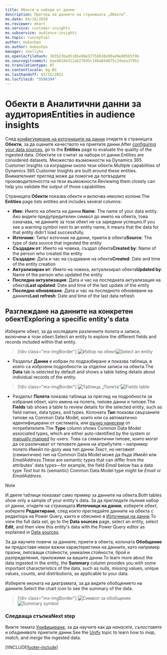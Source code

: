 ```yaml
---
title: Обекти и набори от данни
description: Преглед на данните на страницата „Обекти“.
ms.date: 04/16/2020
ms.reviewer: mhart
ms.service: customer-insights
ms.subservice: audience-insights
ms.topic: conceptual
author: mukeshpo
ms.author: mukeshpo
manager: shellyha
ms.openlocfilehash: 383523bad5105e08e57758838e90a49e805b5f9b
ms.sourcegitcommit: bae40184312ab27b95c140a044875c2daea37951
ms.translationtype: HT
ms.contentlocale: bg-BG
ms.lasthandoff: 03/15/2021
ms.locfileid: "5596394"
---
```

# <a name="entities-in-audience-insights"></a><span data-ttu-id="d285b-103">Обекти в Аналитични данни за аудитория</span><span class="sxs-lookup"><span data-stu-id="d285b-103">Entities in audience insights</span></span>

<span data-ttu-id="d285b-104">След [конфигуриране на източниците на данни](data-sources.md) отидете в страницата **Обекти**, за да оцените качеството на приетите данни.</span><span class="sxs-lookup"><span data-stu-id="d285b-104">After [configuring your data sources](data-sources.md), go to the **Entities** page to evaluate the quality of the ingested data.</span></span> <span data-ttu-id="d285b-105">Обектите се считат за набори от данни.</span><span class="sxs-lookup"><span data-stu-id="d285b-105">Entities are considered datasets.</span></span> <span data-ttu-id="d285b-106">Множество възможности на Dynamics 365 Customer Insights са изградени около тези обекти.</span><span class="sxs-lookup"><span data-stu-id="d285b-106">Multiple capabilities of Dynamics 365 Customer Insights are built around these entities.</span></span> <span data-ttu-id="d285b-107">Внимателният преглед може да помогне да потвърдите производителността на тези възможности.</span><span class="sxs-lookup"><span data-stu-id="d285b-107">Reviewing them closely can help you validate the output of those capabilities.</span></span>

<span data-ttu-id="d285b-108">Страницата **Обекти** показва обекти и включва няколко колони:</span><span class="sxs-lookup"><span data-stu-id="d285b-108">The **Entities** page lists entities and includes several columns:</span></span>

- <span data-ttu-id="d285b-109">**Име:** Името на обекта на данни.</span><span class="sxs-lookup"><span data-stu-id="d285b-109">**Name**: The name of your data entity.</span></span> <span data-ttu-id="d285b-110">Ако видите предупредителен символ до името на обекта, това означава, че данните за този обект не са заредени успешно.</span><span class="sxs-lookup"><span data-stu-id="d285b-110">If you see a warning symbol next to an entity name, it means that the data for that entity didn't load successfully.</span></span>
- <span data-ttu-id="d285b-111">**Източник**: Типът източник на данни, приети в обекта</span><span class="sxs-lookup"><span data-stu-id="d285b-111">**Source**: The type of data source that ingested the entity</span></span>
- <span data-ttu-id="d285b-112">**Създаден от**: Името на човека, създал обекта</span><span class="sxs-lookup"><span data-stu-id="d285b-112">**Created by**: Name of the person who created the entity</span></span>
- <span data-ttu-id="d285b-113">**Създаден**: Дата и час на създаване на обекта</span><span class="sxs-lookup"><span data-stu-id="d285b-113">**Created**: Date and time of the entity creation</span></span>
- <span data-ttu-id="d285b-114">**Актуализиран от**: Името на човека, актуализирал обекта</span><span class="sxs-lookup"><span data-stu-id="d285b-114">**Updated by**: Name of the person who updated the entity</span></span>
- <span data-ttu-id="d285b-115">**Последна актуализация**: Дата и час на последната актуализация на обекта</span><span class="sxs-lookup"><span data-stu-id="d285b-115">**Last updated**: Date and time of the last update of the entity</span></span>
- <span data-ttu-id="d285b-116">**Последно обновяване**: Дата и час на последното обновяване на данните</span><span class="sxs-lookup"><span data-stu-id="d285b-116">**Last refresh**: Date and time of the last data refresh</span></span>

## <a name="exploring-a-specific-entitys-data"></a><span data-ttu-id="d285b-117">Разглеждане на данните на конкретен обект</span><span class="sxs-lookup"><span data-stu-id="d285b-117">Exploring a specific entity's data</span></span>

<span data-ttu-id="d285b-118">Изберете обект, за да изследвате различните полета и записи, включени в този обект.</span><span class="sxs-lookup"><span data-stu-id="d285b-118">Select an entity to explore the different fields and records included within that entity.</span></span>

> [!div class="mx-imgBorder"]
> <span data-ttu-id="d285b-119">![Избор на обект](media/data-manager-entities-data.png "Избор на обект")</span><span class="sxs-lookup"><span data-stu-id="d285b-119">![Select an entity](media/data-manager-entities-data.png "Select an entity")</span></span>

- <span data-ttu-id="d285b-120">Разделът **Данни** е избран по подразбиране и показва таблица, в която са изброени подробности за отделни записи на обекта.</span><span class="sxs-lookup"><span data-stu-id="d285b-120">The **Data** tab is selected by default and shows a table listing details about individual records of the entity.</span></span>

> [!div class="mx-imgBorder"]
> <span data-ttu-id="d285b-121">![Таблица „Полета”](media/data-manager-entities-fields.PNG "Таблица „Полета”")</span><span class="sxs-lookup"><span data-stu-id="d285b-121">![Fields table](media/data-manager-entities-fields.PNG "Fields table")</span></span>

- <span data-ttu-id="d285b-122">Разделът **Полета** показва таблица за преглед на подробности за избрания обект, като имена на полета, типове данни и типове.</span><span class="sxs-lookup"><span data-stu-id="d285b-122">The **Fields** tab shows a table to review details for the selected entity, such as field names, data types, and types.</span></span> <span data-ttu-id="d285b-123">Колоната **Тип** показва свързаните типове на Common Data Model, които или са автоматично идентифицирани от системата, или [ръчно нанесени](map-entities.md) от потребителите.</span><span class="sxs-lookup"><span data-stu-id="d285b-123">The **Type** column shows Common Data Model associated types, which are either auto-identified by the system or [manually mapped](map-entities.md) by users.</span></span> <span data-ttu-id="d285b-124">Това са семантични типове, които могат да се различават от типовете данни на атрибутите – например полето *Имейл* по-долу има тип данни *Текст*, но неговият (семантичен) тип на Common Data Model може да бъде *Имейл* или *EmailAddress*.</span><span class="sxs-lookup"><span data-stu-id="d285b-124">These are semantic types that can differ from the attributes' data types—for example, the field *Email* below has a data type *Text* but its (semantic) Common Data Model type might be *Email* or *EmailAddress*.</span></span>

> [!NOTE]
> <span data-ttu-id="d285b-125">И двете таблици показват само пример за данните на обекта.</span><span class="sxs-lookup"><span data-stu-id="d285b-125">Both tables show only a sample of your entity's data.</span></span> <span data-ttu-id="d285b-126">За да прегледате пълния набор от данни, отидете на страницата **Източници на данни**, изберете обект, изберете **Редактиране**, след което прегледайте данните на обекта с редактора на Power Query, както е обяснено в [Източници на данни](data-sources.md).</span><span class="sxs-lookup"><span data-stu-id="d285b-126">To view the full data set, go to the **Data sources** page, select an entity, select **Edit**, and then view this entity's data with the Power Query editor as explained in [Data sources](data-sources.md).</span></span>

<span data-ttu-id="d285b-127">За да научите повече за данните, приети в обекта, колоната **Обобщение** ви предоставя някои важни характеристики на данните, като например празни, липсващи стойности, уникални стойности, брой и разпределения, приложими за вашите данни.</span><span class="sxs-lookup"><span data-stu-id="d285b-127">To learn more about the data ingested in the entity, the **Summary** column provides you with some important characteristics of the data, such as nulls, missing values, unique values, counts, and distributions, as applicable to your data.</span></span>

<span data-ttu-id="d285b-128">Изберете иконата на диаграмата, за да видите обобщението на данните.</span><span class="sxs-lookup"><span data-stu-id="d285b-128">Select the chart icon to see the summary of the data.</span></span>

> [!div class="mx-imgBorder"]
> <span data-ttu-id="d285b-129">![Символ за обобщение](media/data-manager-entities-summary.png "Таблица за обобщение на данни")</span><span class="sxs-lookup"><span data-stu-id="d285b-129">![Summary symbol](media/data-manager-entities-summary.png "Data summary table")</span></span>

### <a name="next-step"></a><span data-ttu-id="d285b-130">Следваща стъпка</span><span class="sxs-lookup"><span data-stu-id="d285b-130">Next step</span></span>

<span data-ttu-id="d285b-131">Вижте темата [Унифициране](data-unification.md), за да научите как да *нанасяте*, *съпоставяте* и *обединявате* приетите данни.</span><span class="sxs-lookup"><span data-stu-id="d285b-131">See the [Unify](data-unification.md) topic to learn how to *map*, *match*, and *merge* the ingested data.</span></span>


[!INCLUDE[footer-include](../includes/footer-banner.md)]